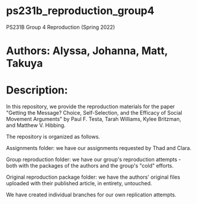 # ps231b_reproduction_group4
PS231B Group 4 Reproduction (Spring 2022)

# Authors: Alyssa, Johanna, Matt, Takuya

# Description: 
In this repository, we provide the reproduction materials for the paper "Getting the Message? Choice, Self-Selection, and the Efficacy of Social Movement Arguments" by Paul F. Testa, Tarah Williams, Kylee Britzman, and Matthew V. Hibbing. 

The repository is organized as follows. 

Assignments folder: we have our assignments requested by Thad and Clara.

Group reproduction folder: we have our group's reproduction attempts - both with the packages of the authors and the group's "cold" efforts.

Original reproduction package folder: we have the authors' original files uploaded with their published article, in entirety, untouched.

We have created individual branches for our own replication attempts. 

